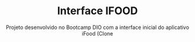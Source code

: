 
<h1 align="center">
    Interface IFOOD
</h1>

<p align="center">
    Projeto desenvolvido no Bootcamp DIO com a interface inicial do aplicativo iFood (Clone
</p>


